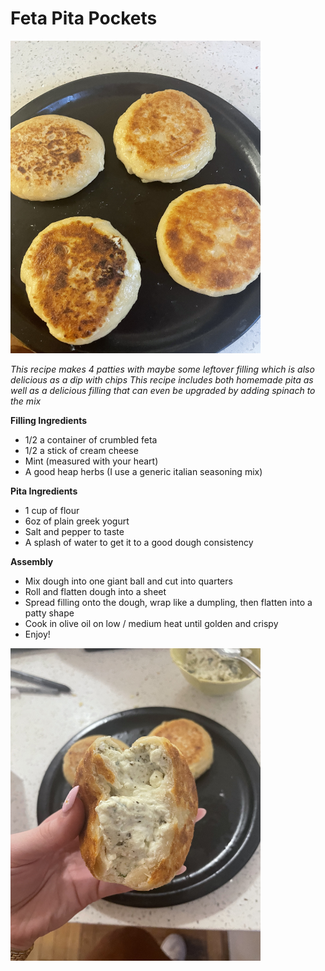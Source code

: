 # Feta Pita Pockets

<img src="pita_whole.jpeg" width="400" height="500">

*This recipe makes 4 patties with maybe some leftover filling which is also delicious as a dip with chips*
*This recipe includes both homemade pita as well as a delicious filling that can even be upgraded by adding spinach to the mix*

**Filling Ingredients** <br>
- 1/2 a container of crumbled feta 
- 1/2 a stick of cream cheese
- Mint (measured with your heart)
- A good heap herbs (I use a generic italian seasoning mix)

**Pita Ingredients** <br>
- 1 cup of flour
- 6oz of plain greek yogurt
- Salt and pepper to taste
- A splash of water to get it to a good dough consistency

**Assembly** <br>
- Mix dough into one giant ball and cut into quarters
- Roll and flatten dough into a sheet
- Spread filling onto the dough, wrap like a dumpling, then flatten into a patty shape
- Cook in olive oil on low / medium heat until golden and crispy
- Enjoy! 

<img src="pita_split.jpeg" width="400" height="500">